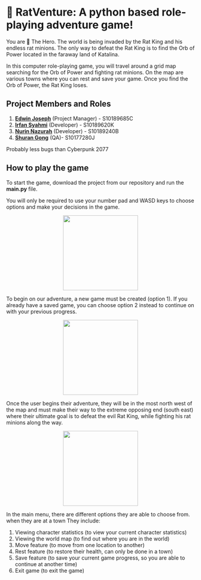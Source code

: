 # 🐀 RatVenture: A python based role-playing adventure game!

You are 👑 The Hero. The world is being invaded by the Rat King and his endless rat minions. The only way to defeat the Rat King is to find the Orb of Power located in the faraway land of Katalina.

In this computer role-playing game, you will travel around a grid map searching for the Orb of Power and fighting rat minions. On the map are various towns where you can rest and save your game. Once you find the Orb of Power, the Rat King loses.

## Project Members and Roles


1. [**Edwin Joseph**](https://github.com/cheatcode131080) (Project Manager) - S10189685C
2. [**Irfan Syahmi**](https://github.com/irfan-np) (Developer) - S10189620K
3. [**Nurin Nazurah**](https://github.com/nurinnazurah)  (Developer) - S10189240B
4. [**Shuran Gong**](https://github.com/shur4n) (QA)- S10177280J

Probably less bugs than Cyberpunk 2077

## How to play the game

To start the game, download the project from our repository and run the **main.py** file.

You will only be required to use your number pad and WASD keys to choose options and make your decisions in the game.

<p align="center">
<img src="https://i.imgur.com/oi0bC82.jpeg" height="200">
</p>  

To begin on our adventure, a new game must be created (option 1).
If you already have a saved game, you can choose option 2 instead to continue on with your previous progress.

<p align="center">
<img src="https://imgur.com/9IrfEhs.jpeg" height="200">
</p>

Once the user begins their adventure, they will be in the most north west of the map and must make their way to the extreme opposing end (south east) where their ultimate goal is to defeat the evil Rat King, while fighting his rat minions along the way.

<p align="center">
<img src="https://i.imgur.com/TIAIQtc.jpeg" height="200">
</p>

In the main menu, there are different options they are able to choose from. when they are at a town
They include:
1. Viewing character statistics (to view your current character statistics)
2. Viewing the world map (to find out where you are in the world)
3. Move feature (to move from one location to another)
4. Rest feature (to restore their health, can only be done in a town)
5. Save feature (to save your current game progress, so you are able to continue at another time)
6. Exit game (to exit the game)
